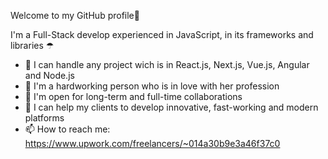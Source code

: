 Welcome to my GitHub profile👋

I'm a Full-Stack develop experienced in JavaScript, in its frameworks and libraries ☂

- 🔭 I can handle any project wich is in React.js, Next.js, Vue.js, Angular and Node.js
- 🌱 I'm a hardworking person who is in love with her profession
- 👯 I'm open for long-term and full-time collaborations
- 🤔 I can help my clients to develop innovative, fast-working and modern platforms
- 📫 How to reach me: https://www.upwork.com/freelancers/~014a30b9e3a46f37c0
  

